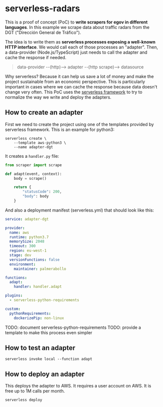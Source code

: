 # serverless-radars

This is a proof of concept (PoC) to **write scrapers for egov in different languages**. In this example we scrape data about traffic radars from the DGT ("Dirección General de Tráfico").

The idea is to write them as **serverless processes exposing a well-known HTTP interface**. We would call each of those processes an "adapter". Then, a data-provider (Node.js/TypeScript) just needs to call the adapter and cache the response if needed.

> data-provider --(http)--> adapter --(http scrape)--> datasource

Why serverless? Because it can help us save a lot of money and make the project sustainable from an economic perspective. This is particularly important in cases where we can cache the response because data doesn't change very often. This PoC uses the [serverless framework](https://serverless.com/) to try to normalize the way we write and deploy the adapters.

## How to create an adapter

First we need to create the project using one of the templates provided by serverless framework. This is an example for python3:

```
serverless create \
    --template aws-python3 \
    --name adapter-dgt
```

It creates a `handler.py` file:

```python
from scraper import scrape

def adapt(event, context):
    body = scrape()

    return {
        "statusCode": 200,
        "body": body
    }
```

And also a deployment manifest (serverless.yml) that should look like this:

```yaml
service: adapter-dgt

provider:
  name: aws
  runtime: python3.7
  memorySize: 2048
  timeout: 300
  region: eu-west-1
  stage: dev
  versionFunctions: false
  environment:
    maintainer: palmerabollo

functions:
  adapt:
    handler: handler.adapt

plugins:
  - serverless-python-requirements

custom:
  pythonRequirements:
    dockerizePip: non-linux
```

TODO: document serverless-python-requirements
TODO: provide a template to make this process even simpler

## How to test an adapter

```
serverless invoke local --function adapt
```

## How to deploy an adapter

This deploys the adapter to AWS. It requires a user account on AWS.
It is free up to 1M calls per month.

```
serverless deploy
```
